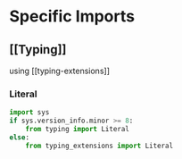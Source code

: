 # Specific Imports

## [[Typing]]

using [[typing-extensions]]

### Literal

```python
import sys
if sys.version_info.minor >= 8:  
    from typing import Literal  
else:  
    from typing_extensions import Literal
```